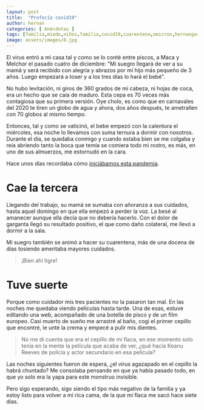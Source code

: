 ```yaml
---
layout: post
title:  "Profecía covid19"
author: hernan
categories: [ Anécdotas ]
tags: [familia,miedo,niños,familia,covid19,cuarentena,omicron,hernangarciaval]
image: assets/images/8.jpg
---
```


El virus entró a mi casa tal y como se lo conté entre piscos, a Maca y Melchor el pasado cuatro de diciembre: "Mi suegro llegará de ver a su mamá y será recibido con alegría y abrazos por mi hijo más pequeño de 3 años. Luego empezará a toser y a los tres días lo hará el bebé".

No hubo levitación, ni giros de 360 grados de mi cabeza, ni hojas de coca, era un hecho que se caía de maduro. Esta cepa es 70 veces más contagiosa que su primera versión. Oye cholo, es como que en carnavales del 2020 te tiren un globo de agua y ahora, dos años después, te ametrallen con 70 globos al mismo tiempo.

Entonces, tal y como se vaticinó, el bebe empezó con la calentura el miércoles, esa noche lo llevamos con suma ternura a dormir con nosotros. Durante el día, se quedaba conmigo y cuando estaba bien se me colgaba y reía abriendo tanto la boca que temía se comiera todo mi rostro, es más, en uno de sus almuerzos, me estornudó en la cara.

Hace unos días recordaba cómo [iniciábamos esta pandemia](https://unpardelineas.com/la-toxica-nos-acosa/).
# Cae la tercera
Llegando del trabajo, su mamá se sumaba con añoranza a sus cuidados, hasta aquel domingo en que ella empezó a perder la voz. La besé al amanecer aunque ella decía que no debería hacerlo. Con el dolor de garganta llegó su resultado positivo, el que como daño colateral, me llevó a dormir a la sala.

Mi suegro también se animó a hacer su cuarentena, más de una docena de días tosiendo ameritaba mayores cuidados. 

>  ¡Bien ahí tigre!

# Tuve suerte
Porque como cuidador mis tres pacientes no la pasaron tan mal. En las noches me quedaba viendo películas hasta tarde. Una de esas, estuve editando una web, acompañado de una botella de pisco y de un film europeo. Casi muerto de sueño me arrastré al baño, cogí el primer cepillo que encontré, le unté la crema y empecé a pulir mis dientes. 

> No me di cuenta que era el cepillo de mi flaca, en ese momento solo tenía en la mente la película que acaba de ver, ¿qué hacía Keanu Reeves de policía y actor secundario en esa película?

Las noches siguientes fueron de espera, ¿el virus agazapado en el cepillo la habrá chuntado? Me consolaba pensando en que ya había pasado todo, en que yo solo era la yapa para este monstruo invisible.

Pero sigo esperando, sigo siendo el tipo más negativo de la familia y ya estoy listo para volver a mi rica cama, de la que mi flaca me sacó hace siete días.
